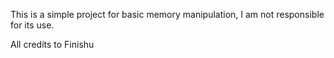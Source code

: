 This is a simple project for basic memory manipulation, I am not responsible for its use.

All credits to Finishu
